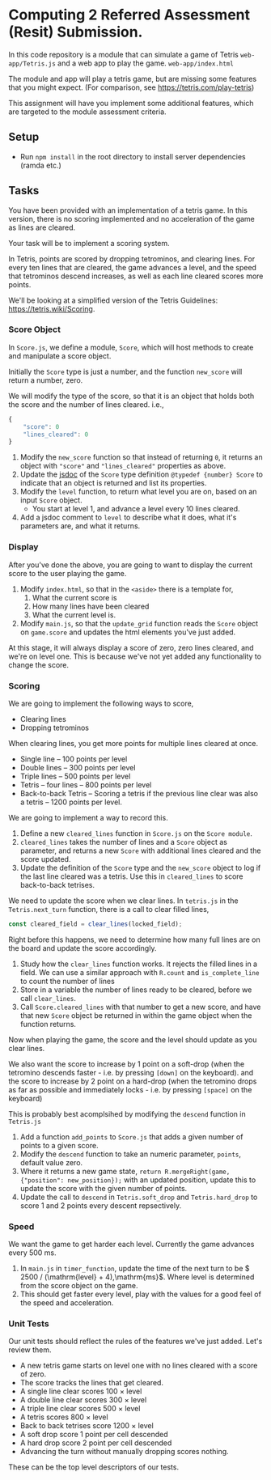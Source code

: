 # Computing 2 Referred Assessment (Resit) Submission.
In this code repository is a module that can simulate a game of Tetris
`web-app/Tetris.js`
and a web app to play the game.
`web-app/index.html`

The module and app will play a tetris game,
but are missing some features that you might expect.
(For comparison, see https://tetris.com/play-tetris)

This assignment will have you implement some additional features,
which are targeted to the module assessment criteria.

## Setup
* Run `npm install` in the root directory to install server dependencies (ramda etc.)

## Tasks ##
You have been provided with an implementation of a tetris game.
In this version, there is no scoring implemented
and no acceleration of the game as lines are cleared.

Your task will be to implement a scoring system.

In Tetris, points are scored by dropping tetrominos, and clearing lines.
For every ten lines that are cleared, the game advances a level,
and the speed that tetrominos descend increases,
as well as each line cleared scores more points.

We'll be looking at a simplified version of the Tetris Guidelines: https://tetris.wiki/Scoring.

### Score Object

In `Score.js`, we define a module, `Score`, which will host methods to
create and manipulate a score object.

Initially the `Score` type is just a number, and the function `new_score`
will return a number, zero.

We will modify the type of the score, so that it is an object that holds
both the score and the number of lines cleared.
i.e.,
```javascript
{
    "score": 0
    "lines_cleared": 0
}
```

1. Modify the `new_score` function so that instead of returning `0`, it returns an object with `"score"` and `"lines_cleared"` properties as above.
1. Update the [jsdoc](https://jsdoc.app/) of the `Score` type definition `@typedef {number} Score` to indicate that an object is returned and list its properties.
1. Modify the `level` function, to return what level you are on, based on an input `Score` object.
    * You start at level 1, and advance a level every 10 lines cleared.
1. Add a jsdoc comment to `level` to describe what it does, what it's parameters are, and what it returns.

### Display
After you've done the above, you are going to want to display the current score to the user playing the game.

1. Modify `index.html`, so that in the `<aside>` there is a template for,
    1. What the current score is
    1. How many lines have been cleared
    1. What the current level is.
1. Modify `main.js`, so that the `update_grid` function reads the `Score` object on `game.score` and updates the html elements you've just added.

At this stage, it will always display a score of zero, zero lines cleared, and we're on level one. This is because we've not yet added any functionality to change the score.

### Scoring
We are going to implement the following ways to score,
* Clearing lines
* Dropping tetrominos

When clearing lines, you get more points for multiple lines cleared at once.
* Single line – 100 points per level
* Double lines – 300 points per level
* Triple lines – 500 points per level
* Tetris – four lines – 800 points per level
* Back-to-back Tetris – Scoring a tetris if the previous line clear was also a tetris – 1200 points per level.

We are going to implement a way to record this.

1. Define a new `cleared_lines` function in `Score.js` on the `Score module`.
1. `cleared_lines` takes the number of lines and a `Score` object as parameter, and returns a new `Score` with additional lines cleared and the score updated.
1. Update the definition of the `Score` type and the `new_score` object to log if the last line cleared was a tetris. Use this in `cleared_lines` to score back-to-back tetrises.

We need to update the score when we clear lines.
In `tetris.js` in the `Tetris.next_turn` function, there is a call to clear filled lines,

```javascript
const cleared_field = clear_lines(locked_field);
```

Right before this happens, we need to determine how many full lines are on the board and update the score accordingly.

1. Study how the `clear_lines` function works. It rejects the filled lines in a field. We can use a similar approach with `R.count` and `is_complete_line` to count the number of lines
1. Store in a variable the number of lines ready to be cleared, before we call `clear_lines`.
1. Call `Score.cleared_lines` with that number to get a new score, and have that new `Score` object be returned in within the game object when the function returns.

Now when playing the game, the score and the level should update as you clear lines.

We also want the score to increase by 1 point on a soft-drop (when the tetromino descends faster - i.e. by pressing `[down]` on the keyboard).
and the score to increase by 2 point on a hard-drop (when the tetromino drops as far as possible and immediately locks  - i.e. by pressing `[space]` on the keyboard)

This is probably best acomplsihed by modifying the
`descend` function in `Tetris.js`
1. Add a function `add_points` to `Score.js` that adds a given number of points to a given score.
1. Modify the `descend` function to take an numeric parameter, `points`, default value zero.
1. Where it returns a new game state, `return R.mergeRight(game, {"position": new_position});` with an updated position, update this to update the score with the given number of points.
1. Update the call to `descend` in `Tetris.soft_drop` and `Tetris.hard_drop` to score 1 and 2 points every descent repsectively.

### Speed
We want the game to get harder each level.
Currently the game advances every 500 ms.

1. In `main.js` in `timer_function`, update the time of the next turn to be $ 2500 / (\mathrm{level} + 4)\,\mathrm{ms}$. Where $\mathrm{level}$ is determined from the score object on the game.
1. This should get faster every level, play with the values for a good feel of the speed and acceleration.

### Unit Tests
Our unit tests should reflect the rules of the features we've just added.
Let's review them.
* A new tetris game starts on level one with no lines cleared with a score of zero.
* The score tracks the lines that get cleared.
* A single line clear scores 100 × level
* A double line clear scores 300 × level
* A triple line clear scores 500 × level
* A tetris scores 800 × level
* Back to back tetrises score 1200 × level
* A soft drop score 1 point per cell descended
* A hard drop score 2 point per cell descended
* Advancing the turn without manually dropping scores nothing.

These can be the top level descriptors of our tests.
